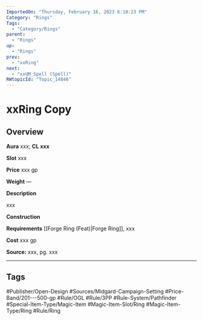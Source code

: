 ```yaml
---
ImportedOn: "Thursday, February 16, 2023 6:10:23 PM"
Category: "Rings"
Tags:
  - "Category/Rings"
parent:
  - "Rings"
up:
  - "Rings"
prev:
  - "xxRing"
next:
  - "xxUM_Spell (Spell)"
RWtopicId: "Topic_14846"
---
```

# xxRing Copy
## Overview
**Aura** xxx; **CL xxx**

**Slot** xxx

**Price** xxx gp

**Weight** —

**Description**

xxx

**Construction**

**Requirements** [[Forge Ring (Feat)|Forge Ring]], xxx

**Cost** xxx gp

**Source:** xxx, pg. xxx


---
## Tags
#Publisher/Open-Design #Sources/Midgard-Campaign-Setting #Price-Band/201---500-gp #Rule/OGL #Rule/3PP #Rule-System/Pathfinder #Special-Item-Type/Magic-Item #Magic-Item-Slot/Ring #Magic-Item-Type/Ring #Rule/Ring

